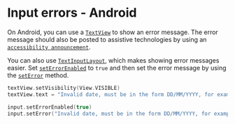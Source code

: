 # Input errors - Android

On Android, you can use a [`TextView`](https://developer.android.com/reference/android/widget/TextView) to show an error message. The error message should also be posted to assistive technologies by using an [`accessibility announcement`](../Techniques/accessibility-announcement.md).

You can also use [`TextInputLayout`](https://developer.android.com/reference/com/google/android/material/textfield/TextInputLayout), which makes showing error messages easier. Set [`setErrorEnabled`](<https://developer.android.com/reference/com/google/android/material/textfield/TextInputLayout#setErrorEnabled(boolean)>) to `true` and then set the error message by using the [`setError`](https://developer.android.com/reference/com/google/android/material/textfield/TextInputLayout#seterror) method.

```kotlin
textView.setVisibility(View.VISIBLE)
textView.text = "Invalid date, must be in the form DD/MM/YYYY, for example, 01/01/2000"

input.setErrorEnabled(true)
input.setError("Invalid date, must be in the form DD/MM/YYYY, for example, 01/01/2000")
```
